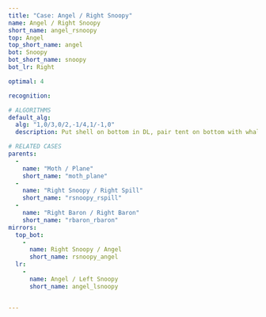 ```yaml
---
title: "Case: Angel / Right Snoopy"
name: Angel / Right Snoopy
short_name: angel_rsnoopy
top: Angel
top_short_name: angel
bot: Snoopy
bot_short_name: snoopy
bot_lr: Right

optimal: 4

recognition:

# ALGORITHMS
default_alg:
  alg: "1,0/3,0/2,-1/4,1/-1,0"
  description: Put shell on bottom in DL, pair tent on bottom with whale on top to form good moth/plane.

# RELATED CASES
parents:
  -
    name: "Moth / Plane"
    short_name: "moth_plane"
  -
    name: "Right Snoopy / Right Spill"
    short_name: "rsnoopy_rspill"
  -
    name: "Right Baron / Right Baron"
    short_name: "rbaron_rbaron"
mirrors:
  top_bot:
    -
      name: Right Snoopy / Angel
      short_name: rsnoopy_angel
  lr:
    -
      name: Angel / Left Snoopy
      short_name: angel_lsnoopy


---
```


